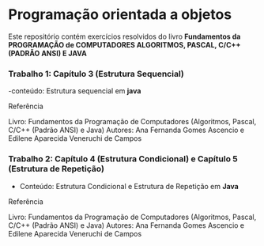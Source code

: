 # Programação orientada a objetos

Este repositório contém exercícios resolvidos do livro **Fundamentos da PROGRAMAÇÃO de COMPUTADORES ALGORITMOS, PASCAL, C/C++ (PADRÃO ANSI) E JAVA**

### Trabalho 1: Capítulo 3 (Estrutura Sequencial)
-conteúdo: Estrutura sequencial em **java**

Referência

Livro: Fundamentos da Programação de Computadores (Algoritmos, Pascal, C/C++ (Padrão ANSI) e Java)
Autores: Ana Fernanda Gomes Ascencio e Edilene Aparecida Veneruchi de Campos

### Trabalho 2: Capítulo 4 (Estrutura Condicional) e Capítulo 5 (Estrutura de Repetição)
- Conteúdo: Estrutura Condicional e Estrutura de Repetição em **Java**

Referência

Livro: Fundamentos da Programação de Computadores (Algoritmos, Pascal, C/C++ (Padrão ANSI) e Java)
Autores: Ana Fernanda Gomes Ascencio e Edilene Aparecida Veneruchi de Campos
